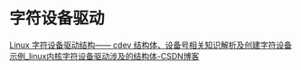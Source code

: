 # 字符设备驱动
[Linux 字符设备驱动结构—— cdev 结构体、设备号相关知识解析及创建字符设备示例\_linux内核字符设备驱动涉及的结构体-CSDN博客](https://blog.csdn.net/jinking01/article/details/120672725)